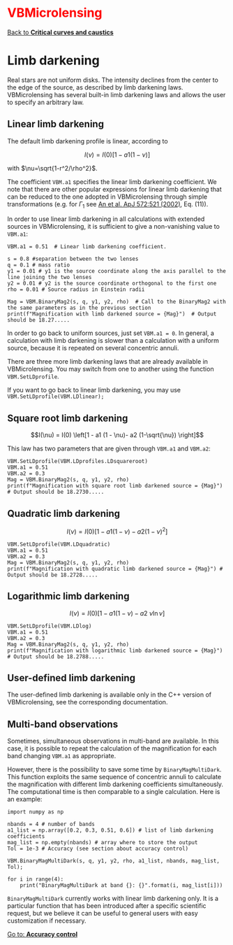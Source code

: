 # <span style="color:red">VBMicrolensing</span>

[Back to **Critical curves and caustics**](CriticalCurvesAndCaustics.md)

# Limb darkening

Real stars are not uniform disks. The intensity declines from the center to the edge of the source, as described by limb darkening laws. VBMicrolensing has several built-in limb darkening laws and allows the user to specify an arbitrary law.

## Linear limb darkening

The default limb darkening profile is linear, according to

$$ I(\nu) = I(0) \left[1 - a1 (1 - \nu)\right] $$

with $\nu=\sqrt{1-r^2/\rho^2}$.

The coefficient `VBM.a1` specifies the linear limb darkening coefficient. We note that there are other popular expressions for linear limb darkening that can be reduced to the one adopted in VBMicrolensing through simple transformations (e.g. for $\Gamma_1$ see [An et al. ApJ 572:521 (2002)](https://ui.adsabs.harvard.edu/abs/2002ApJ...572..521A/abstract), Eq. (11)).

In order to use linear limb darkening in all calculations with extended sources in VBMicrolensing, it is sufficient to give a non-vanishing value to `VBM.a1`:

```
VBM.a1 = 0.51  # Linear limb darkening coefficient.

s = 0.8 #separation between the two lenses
q = 0.1 # mass ratio
y1 = 0.01 # y1 is the source coordinate along the axis parallel to the line joining the two lenses 
y2 = 0.01 # y2 is the source coordinate orthogonal to the first one
rho = 0.01 # Source radius in Einstein radii

Mag = VBM.BinaryMag2(s, q, y1, y2, rho)  # Call to the BinaryMag2 with the same parameters as in the previous section
print(f"Magnification with limb darkened source = {Mag}")  # Output should be 18.27.....

```

In order to go back to uniform sources, just set `VBM.a1 = 0`. In general, a calculation with limb darkening is slower than a calculation with a uniform source, because it is repeated on several concentric annuli.

There are three more limb darkening laws that are already available in VBMicrolensing. You may switch from one to another using the function `VBM.SetLDprofile`.

If you want to go back to linear limb darkening,  you may use ```VBM.SetLDprofile(VBM.LDlinear);```

## Square root limb darkening

$$I(\nu) = I(0) \left[1 - a1 (1 - \nu)- a2 (1-\sqrt{\nu}) \right]$$

This law has two parameters that are given through `VBM.a1` and `VBM.a2`:

```
VBM.SetLDprofile(VBM.LDprofiles.LDsquareroot)
VBM.a1 = 0.51
VBM.a2 = 0.3
Mag = VBM.BinaryMag2(s, q, y1, y2, rho)
print(f"Magnification with square root limb darkened source = {Mag}")  # Output should be 18.2730.....
```

## Quadratic limb darkening

$$I(\nu) = I(0) \left[1 - a1 (1 - \nu)- a2 (1-\nu)^2 \right]$$

```
VBM.SetLDprofile(VBM.LDquadratic)
VBM.a1 = 0.51
VBM.a2 = 0.3
Mag = VBM.BinaryMag2(s, q, y1, y2, rho)
print(f"Magnification with quadratic limb darkened source = {Mag}") # Output should be 18.2728.....
```

## Logarithmic limb darkening

$$I(\nu) = I(0) \left[ 1 - a1 (1 - \nu)- a2 ~ \nu \ln{\nu} \right]$$

```
VBM.SetLDprofile(VBM.LDlog)
VBM.a1 = 0.51
VBM.a2 = 0.3
Mag = VBM.BinaryMag2(s, q, y1, y2, rho)
print(f"Magnification with logarithmic limb darkened source = {Mag}") # Output should be 18.2788.....
```

## User-defined limb darkening

The user-defined limb darkening is available only in the C++ version of VBMicrolensing, see the corresponding documentation.

## Multi-band observations

Sometimes, simultaneous observations in multi-band are available. In this case, it is possible to repeat the calculation of the magnification for each band changing `VBM.a1` as appropriate. 

However, there is the possibility to save some time by `BinaryMagMultiDark`. This function exploits the same sequence of concentric annuli to calculate the magnification with different limb darkening coefficients simultaneously. The computational time is then comparable to a single calculation. Here is an example:

```
import numpy as np

nbands = 4 # number of bands
a1_list = np.array([0.2, 0.3, 0.51, 0.6]) # list of limb darkening coefficients
mag_list = np.empty(nbands) # array where to store the output
Tol = 1e-3 # Accuracy (see section about accuracy control)

VBM.BinaryMagMultiDark(s, q, y1, y2, rho, a1_list, nbands, mag_list, Tol);

for i in range(4):
    print("BinaryMagMultiDark at band {}: {}".format(i, mag_list[i]))
```

`BinaryMagMultiDark` currently works with linear limb darkening only. It is a particular function that has been introduced after a specific scientific request, but we believe it can be useful to general users with easy customization if necessary.

[Go to: **Accuracy control**](AccuracyControl.md)
